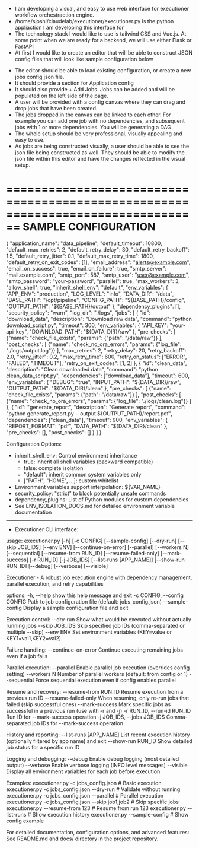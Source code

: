* I am developing a visual, and easy to use web interface for executioner workflow orchestraction engine. 
* /home/sjoshi/claudelab/executioner/executioner.py is the python appliaction I am developing this interface for
* The technology stack I would like to use is tailwind CSS and Vue.js. At some point when we are ready for a backend, we will use either Flask or FastAPI
* At first I would like to create an editor that will be able to construct JSON config files that will look like sample configuration below
-  The editor should be able to load existing configuration, or create a new jobs config json file. 
-  It should provide a section for Application config
-  It should also provide + Add Jobs. Jobs can be added and will be populated on the left side of the page.
-  A user will be provided with a config canvas where they can drag and drop jobs that have been created.
- The jobs dropped in the canvas can be linked to each other. For example you can add one job with no dependencies, and subsequent jobs with 1 or more dependencies. You will be generating a DAG
- The whole setup should be very professional, visually appealing and easy to use.
- As jobs are being constructed visually, a user should be able to see the json file being constructed as well. They should be able to modify the json file within this editor and have the changes reflected in the visual setup.

================================================================================
                              SAMPLE CONFIGURATION                              
================================================================================
{
    "application_name": "data_pipeline",
    "default_timeout": 10800,
    "default_max_retries": 2,
    "default_retry_delay": 30,
    "default_retry_backoff": 1.5,
    "default_retry_jitter": 0.1,
    "default_max_retry_time": 1800,
    "default_retry_on_exit_codes": [1],
    "email_address": "alerts@example.com",
    "email_on_success": true,
    "email_on_failure": true,
    "smtp_server": "mail.example.com",
    "smtp_port": 587,
    "smtp_user": "user@example.com",
    "smtp_password": "your-password",
    "parallel": true,
    "max_workers": 3,
    "allow_shell": true,
    "inherit_shell_env": "default",
    "env_variables": {
        "APP_ENV": "production",
        "LOG_LEVEL": "info",
        "DATA_DIR": "/data",
        "BASE_PATH": "/opt/pipeline",
        "CONFIG_PATH": "${BASE_PATH}/config",
        "OUTPUT_PATH": "${BASE_PATH}/output"
    },
    "dependency_plugins": [],
    "security_policy": "warn",
    "log_dir": "./logs",
    "jobs": [
        {
            "id": "download_data",
            "description": "Download raw data",
            "command": "python download_script.py",
            "timeout": 300,
            "env_variables": {
                "API_KEY": "your-api-key",
                "DOWNLOAD_PATH": "${DATA_DIR}/raw"
            },
            "pre_checks": [
                {"name": "check_file_exists", "params": {"path": "/data/raw"}}
            ],
            "post_checks": [
                {"name": "check_no_ora_errors", "params": {"log_file": "./logs/output.log"}}
            ],
            "max_retries": 2,
            "retry_delay": 20,
            "retry_backoff": 2.0,
            "retry_jitter": 0.2,
            "max_retry_time": 600,
            "retry_on_status": ["ERROR", "FAILED", "TIMEOUT"],
            "retry_on_exit_codes": [1, 2]
        },
        {
            "id": "clean_data",
            "description": "Clean downloaded data",
            "command": "python clean_data_script.py",
            "dependencies": ["download_data"],
            "timeout": 600,
            "env_variables": {
                "DEBUG": "true",
                "INPUT_PATH": "${DATA_DIR}/raw",
                "OUTPUT_PATH": "${DATA_DIR}/clean"
            },
            "pre_checks": [
                {"name": "check_file_exists", "params": {"path": "/data/raw"}}
            ],
            "post_checks": [
                {"name": "check_no_ora_errors", "params": {"log_file": "./logs/clean.log"}}
            ]
        },
        {
            "id": "generate_report",
            "description": "Generate report",
            "command": "python generate_report.py --output ${OUTPUT_PATH}/report.pdf",
            "dependencies": ["clean_data"],
            "timeout": 900,
            "env_variables": {
                "REPORT_FORMAT": "pdf",
                "DATA_PATH": "${DATA_DIR}/clean"
            },
            "pre_checks": [],
            "post_checks": []
        }
    ]
}

Configuration Options:
- inherit_shell_env: Control environment inheritance
  - true: inherit all shell variables (backward compatible)
  - false: complete isolation
  - "default": inherit common system variables only
  - ["PATH", "HOME", ...]: custom whitelist
- Environment variables support interpolation: ${VAR_NAME}
- security_policy: "strict" to block potentially unsafe commands
- dependency_plugins: List of Python modules for custom dependencies
- See ENV_ISOLATION_DOCS.md for detailed environment variable documentation
--------------------------------------------------------------------------------

* Executioner CLI interface:

usage: executioner.py [-h] [-c CONFIG] [--sample-config] [--dry-run] [--skip JOB_IDS] [--env ENV] [--continue-on-error] [--parallel] [--workers N] [--sequential] [--resume-from RUN_ID] [--resume-failed-only]
                      [--mark-success] [-r RUN_ID] [-j JOB_IDS] [--list-runs [APP_NAME]] [--show-run RUN_ID] [--debug] [--verbose] [--visible]

Executioner - A robust job execution engine with dependency management, parallel execution, and retry capabilities

options:
  -h, --help            show this help message and exit
  -c CONFIG, --config CONFIG
                        Path to job configuration file (default: jobs_config.json)
  --sample-config       Display a sample configuration file and exit

Execution control:
  --dry-run             Show what would be executed without actually running jobs
  --skip JOB_IDS        Skip specified job IDs (comma-separated or multiple --skip)
  --env ENV             Set environment variables (KEY=value or KEY1=val1,KEY2=val2)

Failure handling:
  --continue-on-error   Continue executing remaining jobs even if a job fails

Parallel execution:
  --parallel            Enable parallel job execution (overrides config setting)
  --workers N           Number of parallel workers (default: from config or 1)
  --sequential          Force sequential execution even if config enables parallel

Resume and recovery:
  --resume-from RUN_ID  Resume execution from a previous run ID
  --resume-failed-only  When resuming, only re-run jobs that failed (skip successful ones)
  --mark-success        Mark specific jobs as successful in a previous run (use with -r and -j)
  -r RUN_ID, --run-id RUN_ID
                        Run ID for --mark-success operation
  -j JOB_IDS, --jobs JOB_IDS
                        Comma-separated job IDs for --mark-success operation

History and reporting:
  --list-runs [APP_NAME]
                        List recent execution history (optionally filtered by app name) and exit
  --show-run RUN_ID     Show detailed job status for a specific run ID

Logging and debugging:
  --debug               Enable debug logging (most detailed output)
  --verbose             Enable verbose logging (INFO level messages)
  --visible             Display all environment variables for each job before execution

Examples:
  executioner.py -c jobs_config.json                    # Basic execution
  executioner.py -c jobs_config.json --dry-run          # Validate without running
  executioner.py -c jobs_config.json --parallel         # Parallel execution
  executioner.py -c jobs_config.json --skip job1,job2   # Skip specific jobs
  executioner.py --resume-from 123                      # Resume from run 123
  executioner.py --list-runs                            # Show execution history
  executioner.py --sample-config                        # Show config example

For detailed documentation, configuration options, and advanced features:
See README.md and docs/ directory in the project repository.


